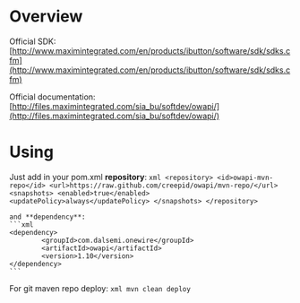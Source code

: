 # Overview

Official SDK: [http://www.maximintegrated.com/en/products/ibutton/software/sdk/sdks.cfm](http://www.maximintegrated.com/en/products/ibutton/software/sdk/sdks.cfm)

Official documentation: [http://files.maximintegrated.com/sia_bu/softdev/owapi/](http://files.maximintegrated.com/sia_bu/softdev/owapi/)

# Using

 Just add in your pom.xml **repository**:
	```xml
    <repository>
        <id>owapi-mvn-repo</id>
        <url>https://raw.github.com/creepid/owapi/mvn-repo/</url>
        <snapshots>
            <enabled>true</enabled>
            <updatePolicy>always</updatePolicy>
        </snapshots>
    </repository>
    ```
    
    and **dependency**:
    ```xml
    <dependency>
			<groupId>com.dalsemi.onewire</groupId>
			<artifactId>owapi</artifactId>
			<version>1.10</version>
	</dependency>
	```

For git maven repo deploy:
    ```xml
    	mvn clean deploy
	```

